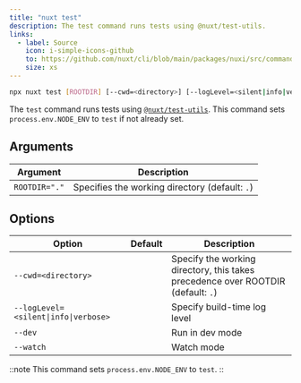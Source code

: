 ```yaml
---
title: "nuxt test"
description: The test command runs tests using @nuxt/test-utils.
links:
  - label: Source
    icon: i-simple-icons-github
    to: https://github.com/nuxt/cli/blob/main/packages/nuxi/src/commands/test.ts
    size: xs
---
```


<!--test-cmd-->
```bash [Terminal]
npx nuxt test [ROOTDIR] [--cwd=<directory>] [--logLevel=<silent|info|verbose>] [--dev] [--watch]
```
<!--/test-cmd-->

The `test` command runs tests using [`@nuxt/test-utils`](/docs/getting-started/testing). This command sets `process.env.NODE_ENV` to `test` if not already set.

## Arguments

<!--test-args-->
Argument | Description
--- | ---
`ROOTDIR="."` | Specifies the working directory (default: `.`)
<!--/test-args-->

## Options

<!--test-opts-->
Option | Default | Description
--- | --- | ---
`--cwd=<directory>` |  | Specify the working directory, this takes precedence over ROOTDIR (default: `.`)
`--logLevel=<silent\|info\|verbose>` |  | Specify build-time log level
`--dev` |  | Run in dev mode
`--watch` |  | Watch mode
<!--/test-opts-->

::note
This command sets `process.env.NODE_ENV` to `test`.
::
